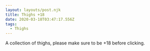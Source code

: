 ```yaml
---
layout: layouts/post.njk
title: Thighs +18
date: 2020-03-18T03:47:17.556Z
tags:
  - Thighs
---
```

A collection of thighs, please make sure to be +18 before clicking.